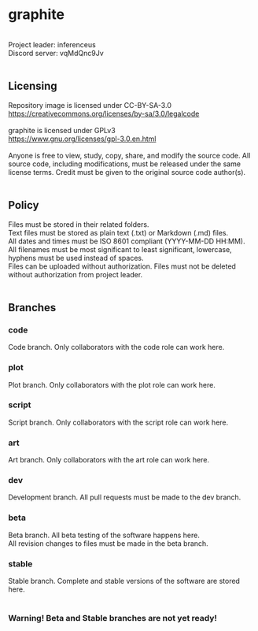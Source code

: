 # graphite
<br/>
Project leader: inferenceus<br/>
Discord server: vqMdQnc9Jv<br/>
<br/>

## Licensing
Repository image is licensed under CC-BY-SA-3.0<br/>
https://creativecommons.org/licenses/by-sa/3.0/legalcode<br/>
<br/>
graphite is licensed under GPLv3<br/>
https://www.gnu.org/licenses/gpl-3.0.en.html<br/>
<br/>
Anyone is free to view, study, copy, share, and modify the source code. All source code, including modifications,
must be released under the same license terms. Credit must be given to the original source code author(s).<br/>
<br/>

## Policy
Files must be stored in their related folders.<br/>
Text files must be stored as plain text (.txt) or Markdown (.md) files.<br/>
All dates and times must be ISO 8601 compliant (YYYY-MM-DD HH:MM).<br/>
All filenames must be most significant to least significant, lowercase, hyphens must be used instead of spaces.<br/>
Files can be uploaded without authorization. Files must not be deleted without authorization from project leader.<br/>
<br/>

## Branches
### code
Code branch. Only collaborators with the code role can work here.<br/>

### plot
Plot branch. Only collaborators with the plot role can work here.<br/>

### script
Script branch. Only collaborators with the script role can work here.<br/>

### art
Art branch. Only collaborators with the art role can work here.<br/>

### dev
Development branch. All pull requests must be made to the dev branch.<br/>

### beta
Beta branch. All beta testing of the software happens here.<br/>
All revision changes to files must be made in the beta branch.<br/>

### stable
Stable branch. Complete and stable versions of the software are stored here.<br/>
<br/>
### Warning! Beta and Stable branches are not yet ready!
